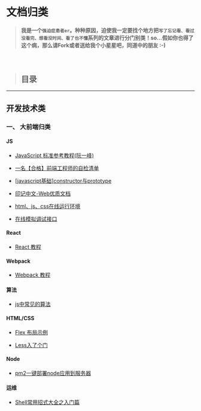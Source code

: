# 文档归类

> #### 我是一个`强迫症患者er`。种种原因，迫使我一定要找个地方把`写了忘记看、看过没看完、想看没时间、看了也不懂`系列的文章进行分门别类！so...假如你也得了这个病，那么请Fork或者送给我个小星星吧，同道中的朋友 :-)

&nbsp;
> ## 目录 
---
## 开发技术类

### 一、 大前端归类

#### JS
  - <a href="http://javascript.ruanyifeng.com/" target="_blank">JavaScript 标准参考教程(阮一峰)</a>
  
  - <a href="https://segmentfault.com/a/1190000018992363" target="_blank">一名【合格】前端工程师的自检清单</a>

  - <a href="http://www.cnblogs.com/longbaobao/articles/2000685.html" target="_blank">[javascript基础]constructor与prototype</a>

  - <a href="https://docschina.org/" target="_blank">印记中文-Web优质文档</a>

  - <a href="http://jsbin.com/?html,js,output" target="_blank">html、js、css在线运行环境</a>

  - <a href="http://jsonplaceholder.typicode.com/" target="_blank">在线模拟调试接口</a>

#### React

- <a href="https://react.docschina.org/" target="_blank">React 教程</a>

#### Webpack

- <a href="https://webpack.docschina.org/concepts/" target="_blank">Webpack 教程</a>

#### 算法
- <a href="https://www.jianshu.com/p/2f38ac50c63a" target="_blank">js中常见的算法</a>

#### HTML/CSS
- <a href="http://static.vgee.cn/static/index.html" target="_blank">Flex 布局示例</a>

- <a href="http://www.cnblogs.com/fsjohnhuang/p/4187675.html" target="_blank">Less入了个门</a>

#### Node

- <a href="https://www.jianshu.com/p/9680c87a3696" target="_blank">pm2一键部署node应用到服务器</a>


#### 运维

- <a href="https://segmentfault.com/a/1190000002924882" target="_blank">Shell常用招式大全之入门篇</a>

